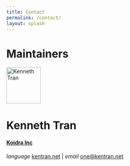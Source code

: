 ```yaml
---
title: Contact
permalink: /contact/
layout: splash
---
```

<h1>Maintainers</h1>
<div class="content notice--info">
  <img src="https://pbs.twimg.com/profile_images/1064278995498237952/ce0RLiTM.jpg" alt="Kenneth Tran" style="width:90px; height:95px;" />
  <div class="text">
    <h1><strong>Kenneth Tran</strong></h1>
    <h4><a href="https://www.koidra.ai" target="_blank">Koidra Inc</a></h4>
    <p>
        <i class="material-icons">language</i>
        <a href="http://www.kentran.net/" target="_blank">kentran.net</a>
        | <i class="material-icons">email</i>
        <a href="mailto:one@kentran.net">one@kentran.net</a>
    </p>
  </div>
</div>





